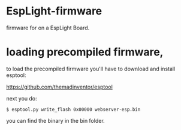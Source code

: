 # EspLight-firmware
firmware for on a EspLight Board.

# loading precompiled firmware,
to load the precompiled firmware you'll have to download and install esptool:

https://github.com/themadinventor/esptool

next you do:

```
$ esptool.py write_flash 0x00000 webserver-esp.bin
```

you can find the binary in the bin folder.
